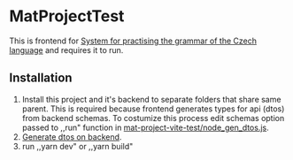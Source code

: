 # MatProjectTest
This is frontend for [System for practising the grammar of the Czech language](https://github.com/Jindrich8/Mat_project_backend-test) and requires it to run.
## Installation
1. Install this project and it's backend to separate folders that share same parent.
This is required because frontend generates types for api (dtos) from backend schemas.
To costumize this process edit schemas option passed to ,,run" function in [mat-project-vite-test/node_gen_dtos.js](https://github.com/Jindrich8/Mat_project_frontend-test/blob/main/mat-project-vite-test/node_gen_dtos.js).
3. [Generate dtos on backend](https://github.com/Jindrich8/Mat_project_backend-test).
4. run ,,yarn dev" or ,,yarn build"
